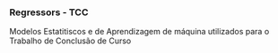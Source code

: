 ### Regressors - TCC

Modelos Estatitiscos e de Aprendizagem de máquina utilizados para o Trabalho de Conclusão de Curso
